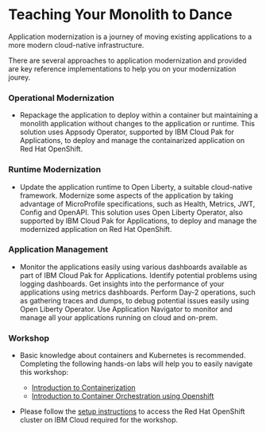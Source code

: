 # Teaching Your Monolith to Dance

Application modernization is a journey of moving existing applications to a more modern cloud-native infrastructure.

There are several approaches to application modernization and provided are key reference implementations to help you on your modernization jourey.

### Operational Modernization

* Repackage the application to deploy within a container but maintaining a monolith application without changes to the application or runtime. This solution uses Appsody Operator, supported by IBM Cloud Pak for Applications, to deploy and manage the containarized application on Red Hat OpenShift.

### Runtime Modernization

* Update the application runtime to Open Liberty, a suitable cloud-native framework. Modernize some aspects of the application by taking advantage of MicroProfile specifications, such as Health, Metrics, JWT, Config and OpenAPI. This solution uses Open Liberty Operator, also supported by IBM Cloud Pak for Applications, to deploy and manage the modernized application on Red Hat OpenShift.

### Application Management

* Monitor the applications easily using various dashboards available as part of IBM Cloud Pak for Applications. Identify potential problems using logging dashboards. Get insights into the performance of your applications using metrics dashboards. Perform Day-2 operations, such as gathering traces and dumps, to debug potential issues easily using Open Liberty Operator. Use Application Navigator to monitor and manage all your applications running on cloud and on-prem.

### Workshop

  * Basic knowledge about containers and Kubernetes is recommended. Completing the following hands-on labs will help you to easily navigate this workshop:
      - [Introduction to Containerization](https://github.com/IBM/openshift-workshop-was/tree/master/labs/Openshift/HelloContainer)
      - [Introduction to Container Orchestration using Openshift](https://github.com/IBM/openshift-workshop-was/tree/master/labs/Openshift/IntroOpenshift)

  * Please follow the [setup instructions](common/setup.md) to access the Red Hat OpenShift cluster on IBM Cloud required for the workshop.
